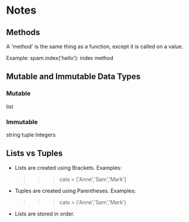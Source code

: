 # Notes
## Methods
A 'method' is the same thing as a function, except it is called on a value.

Example:
spam.index('hello'): index method

## Mutable and Immutable Data Types
### Mutable
list
### Immutable
string
tuple
Integers


## Lists vs Tuples
- Lists are created using Brackets.  Examples:
   >>> cats = ['Anne','Sam','Mark']
- Tuples are created using Parentheses.  Examples:
   >>> cats = ('Anne','Sam','Mark') 
- Lists are stored in order.